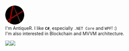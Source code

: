 ![AntiqueR](Images/AntiqueR-simple_small.png)  
I'm AntiqueR. I like **`C#`**, especially `.NET Core` and `WPF`! :)  
I'm also interested in Blockchain and MVVM architecture.  


<a>
  <img align="left" src="https://github-readme-stats.vercel.app/api?username=AntiquePendulum&show_icons=trued&count_private=true&theme=radical" />
</a>
<a>
  <img align="left" src="https://github-readme-stats.vercel.app/api/top-langs/?username=AntiquePendulum&layout=compact&card_width=250" />
</a>
